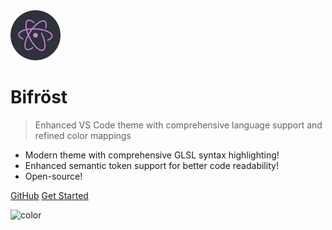 <img src='icon.svg' style="height:80px;">

# Bifröst

> Enhanced VS Code theme with comprehensive language support and refined color mappings

- Modern theme with comprehensive GLSL syntax highlighting!
- Enhanced semantic token support for better code readability!
- Open-source!

[GitHub](https://github.com/TheCodeTherapy/Bifrost)
[Get Started](#About)

![color](#ffffff)
